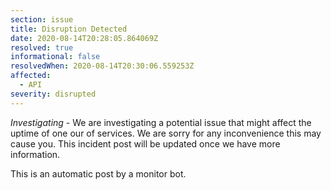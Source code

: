 ```yaml
---
section: issue
title: Disruption Detected
date: 2020-08-14T20:28:05.864069Z
resolved: true
informational: false
resolvedWhen: 2020-08-14T20:30:06.559253Z
affected:
  - API
severity: disrupted
---
```

*Investigating* - We are investigating a potential issue that might affect the uptime of one our of services. We are sorry for any inconvenience this may cause you. This incident post will be updated once we have more information.

This is an automatic post by a monitor bot.
        